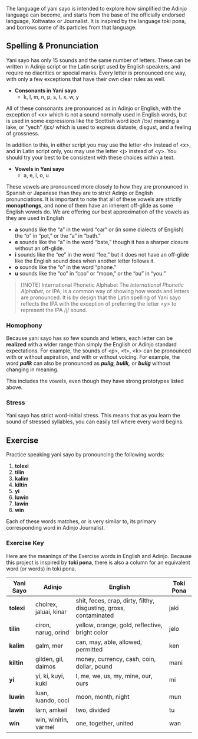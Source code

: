 The language of yani sayo is intended to explore how simplified the Adinjo language can become, and starts from the base of the officially endorsed language, Xoltwatax or Journalist. It is inspired by the language toki pona, and borrows some of its particles from that language.

## Spelling & Pronunciation 
Yani sayo has only 15 sounds and the same number of letters. These can be written in Adinjo script or the Latin script used by English speakers, and require no diacritics or special marks. Every letter is pronounced one way, with only a few exceptions that have their own clear rules as well.

+ **Consonants in Yani sayo**
	+ k, l, m, n, p, s, t, x, w, y

All of these consonants are pronounced as in Adinjo or English, with the exception of \<x> which is not a sound normally used in English words, but is used in some expressions like the Scottish word *loch* /lɔx/ meaning a lake, or "yech" /jɛx/ which is used to express distaste, disgust, and a feeling of grossness. 

In addition to this, in either script you may use the letter \<h> instead of \<x>, and in Latin script only, you may use the letter \<j> instead of \<y>. You should try your best to be consistent with these choices within a text.

+ **Vowels in Yani sayo**
	+ a, e, i, o, u

These vowels are pronounced more closely to how they are pronounced in Spanish or Japanese than they are to strict Adinjo or English pronunciations. It is important to note that all of these vowels are strictly **monopthongs**, and none of them have an inherent off-glide as some English vowels do. We are offering our best approximation of the vowels as they are used in English

- **a** sounds like the “a” in the word “car” or (in some dialects of English) the “o” in “pot,” or the “a” in “bath.”
- **e** sounds like the “a” in the word “bate,” though it has a sharper closure without an off-glide.
- **i** sounds like the “ee” in the word “fee,” but it does not have an off-glide like the English sound does when another letter follows it.
- **o** sounds like the “o” in the word “phone.”
- **u** sounds like the “oo” in “coo” or “moon,” or the “ou” in “you.”

> [!NOTE] International Phonetic Alphabet
> The *International Phonetic Alphabet*, or IPA, is a common way of showing how words and letters are pronounced. It is by design that the Latin spelling of Yani sayo reflects the IPA with the exception of preferring the letter \<y> to represent the IPA /j/ sound.

### Homophony
Because yani sayo has so few sounds and letters, each letter can be **realized** with a wider range than simply the English or Adinjo standard expectations. For example, the sounds of \<p>, \<t>, \<k> can be pronounced with or without aspiration, and with or without voicing. For example, the word ***pulik*** can also be pronounced as ***pulig, bulik,*** or ***bulig*** without changing in meaning.

This includes the vowels, even though they have strong prototypes listed above.

### Stress
Yani sayo has strict word-initial stress. This means that as you learn the sound of stressed syllables, you can easily tell where every word begins.

## Exercise
Practice speaking yani sayo by pronouncing the following words:

1. **tolexi**
2. **tilin**
3. **kalim**
4. **kiltin**
5. **yi**
6. **luwin**
7. **lawin**
8. **win**

Each of these words matches, or is very similar to, its primary corresponding word in Adinjo Journalist.

### Exercise Key
Here are the meanings of the Exercise words in English and Adinjo. Because this project is inspired by **toki pona**, there is also a column for an equivalent word (or words) in toki pona.

| Yani Sayo  | Adinjo                 | English                                                           | Toki Pona |
| ---------- | ---------------------- | ----------------------------------------------------------------- | --------- |
| **tolexi** | cholrex, jaluai, kinar | shit, feces, crap, dirty, filthy, disgusting, gross, contaminated | jaki      |
| **tilin**  | ciron, narug, orìnd    | yellow, orange, gold, reflective, bright color                    | jelo      |
| **kalim**  | galm, mer              | can, may, able, allowed, permitted                                | ken       |
| **kiltin** | gìlden, gil, daimos    | money, currency, cash, coin, dollar, pound                        | mani      |
| **yi**     | yi, ki, kuyi, kuki     | I, me, we, us, my, mine, our, ours                                | mi        |
| **luwin**  | luan, luando, coci     | moon, month, night                                                | mun       |
| **lawin**  | larn, amkeil           | two, divided                                                      | tu        |
| **win**    | win, winirin, varmel   | one, together, united                                             | wan       |
